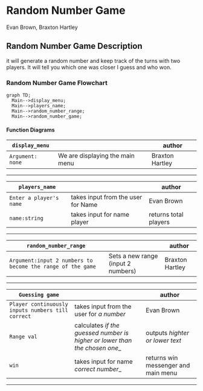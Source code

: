 # Random Number Game
Evan Brown, Braxton Hartley

## Random Number Game Description
 it will generate a random number and keep track of the turns with two players. It will tell you which one was closer I guess and who won.

### Random Number Game Flowchart
```mermaid
graph TD;
  Main-->display_menu;
  Main-->players_name;
  Main-->random_number_range;
  Main-->random_number_game;
```

#### Function Diagrams

| `display_menu`    |               |  author     |
| ------------------ | ------------- | ------------ |
| `Argument: none`    | We are displaying the main menu  |    Braxton Hartley          |
***
| `players_name`    |               |     author   |
| ------------------ | ------------- | ------------ |
| `Enter a player's name`    | takes input from the user for Name  |    Evan Brown          |
| `name:string`      | takes input for name player | returns total players |
***
| `random_number_range`    |               |     author   |
| ------------------ | ------------- | ------------ |
| `Argument:input 2 numbers to become the range of the game`    | Sets a new range (input 2 numbers)  |   Braxton Hartley           |
***
| `Guessing game`    |               |     author   |
| ------------------ | ------------- | ------------ |
| `Player continuously inputs numbers till correct`    | takes input from the user for _a number_  |   Evan Brown           |
| `Range val`     | calculates _if the guessed number is higher or lower than the chosen one__  | outputs _highter or lower text_            |
| `win`      | takes input for name _correct number__ | returns win messenger and main menu |
***
